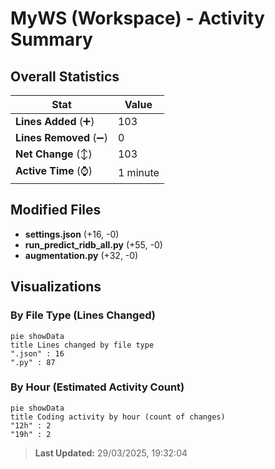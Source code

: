 # MyWS (Workspace) - Activity Summary 

## Overall Statistics

| Stat                   | Value                                                             |
| ---------------------- | ----------------------------------------------------------------- |
| **Lines Added** (➕)   | 103                                          |
| **Lines Removed** (➖) | 0                                        |
| **Net Change** (↕)    | 103                |
| **Active Time** (⌚)   | 1 minute |


## Modified Files
- **settings.json** (+16, -0)
- **run_predict_ridb_all.py** (+55, -0)
- **augmentation.py** (+32, -0)

## Visualizations

### By File Type (Lines Changed)

```mermaid
pie showData
title Lines changed by file type
".json" : 16
".py" : 87
```

### By Hour (Estimated Activity Count)

```mermaid
pie showData
title Coding activity by hour (count of changes)
"12h" : 2
"19h" : 2
```


> **Last Updated:** 29/03/2025, 19:32:04